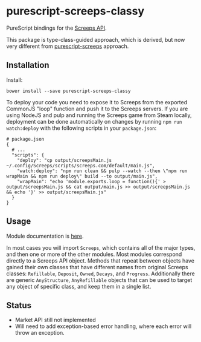 # purescript-screeps-classy

PureScript bindings for the [Screeps API](http://support.screeps.com/hc/en-us/articles/203084991-API-Reference).

This package is type-class-guided approach, which is derived, but now very different from [purescript-screeps]()
approach.

## Installation

Install:

```
bower install --save purescript-screeps-classy
```

To deploy your code you need to expose it to Screeps from the exported CommonJS "loop" function and push it to the Screeps servers. If you are using NodeJS and pulp and running the Screeps game from Steam locally, deployment can be done automatically on changes by running `npm run watch:deploy` with the following scripts in your `package.json`:

```
# package.json
{
  # ...
  "scripts": {
    "deploy": "cp output/screepsMain.js ~/.config/Screeps/scripts/screeps.com/default/main.js",
    "watch:deploy": "npm run clean && pulp --watch --then \"npm run wrapMain && npm run deploy\" build --to output/main.js",
    "wrapMain": "echo 'module.exports.loop = function(){' > output/screepsMain.js && cat output/main.js >> output/screepsMain.js && echo '}' >> output/screepsMain.js"
  }
}
```

## Usage

Module documentation is [here](https://github.com/mgajda/purescript-screeps/tree/master/docs).

In most cases you will import `Screeps`, which contains all of the major types, and then one or more of the other modules. Most modules correspond directly to a Screeps API object.
Methods that repeat between objects have gained their own classes that have different names from original Screeps classes: `Refillable`, `Deposit`, `Owned`, `Decays`, and `Progress`.
Additionally there are generic `AnyStructure`, `AnyRefillable` objects that can be used to target any object of specific class, and keep them in a single list.

## Status

* Market API still not implemented
* Will need to add exception-based error handling, where each error will throw an exception.


